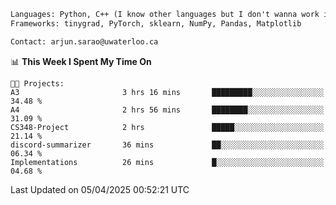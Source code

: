 ```txt
Languages: Python, C++ (I know other languages but I don't wanna work in em)
Frameworks: tinygrad, PyTorch, sklearn, NumPy, Pandas, Matplotlib

Contact: arjun.sarao@uwaterloo.ca
```

<!--START_SECTION:waka-->
📊 **This Week I Spent My Time On** 

```text
🐱‍💻 Projects: 
A3                       3 hrs 16 mins       █████████░░░░░░░░░░░░░░░░   34.48 % 
A4                       2 hrs 56 mins       ████████░░░░░░░░░░░░░░░░░   31.09 % 
CS348-Project            2 hrs               █████░░░░░░░░░░░░░░░░░░░░   21.14 % 
discord-summarizer       36 mins             ██░░░░░░░░░░░░░░░░░░░░░░░   06.34 % 
Implementations          26 mins             █░░░░░░░░░░░░░░░░░░░░░░░░   04.68 % 
```


 Last Updated on 05/04/2025 00:52:21 UTC
<!--END_SECTION:waka-->
